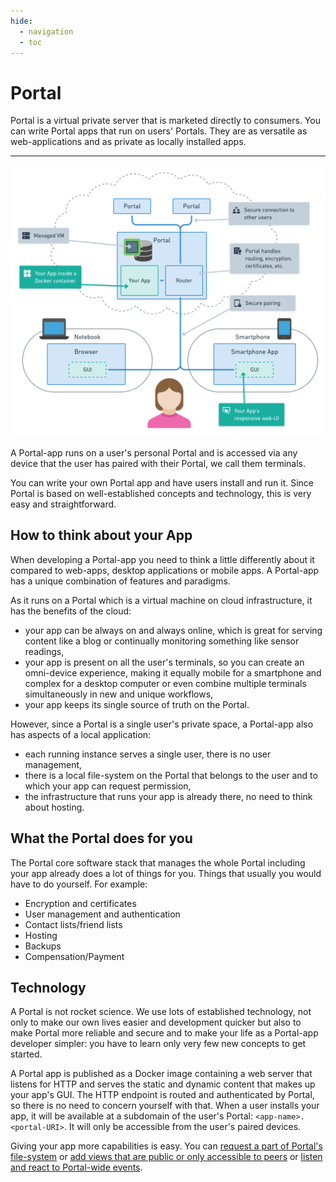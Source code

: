 ```yaml
---
hide:
  - navigation
  - toc
---
```


# Portal

Portal is a virtual private server that is marketed directly to consumers.
You can write Portal apps that run on users' Portals.
They are as versatile as web-applications and as private as locally installed apps.

---

![Portal Architecture](img/arch.png)

A Portal-app runs on a user's personal Portal and is accessed via any device
that the user has paired with their Portal, we call them terminals.

You can write your own Portal app and have users install and run it.
Since Portal is based on well-established concepts and technology, this is very easy and straightforward.

## How to think about your App

When developing a Portal-app you need to think a little differently about it compared to web-apps, desktop applications or mobile apps.
A Portal-app has a unique combination of features and paradigms.

As it runs on a Portal which is a virtual machine on cloud infrastructure,
it has the benefits of the cloud:

* your app can be always on and always online, which is great for serving content like a blog or continually monitoring something like sensor readings,
* your app is present on all the user's terminals, so you can create an omni-device experience, making it equally mobile for a smartphone and complex for a desktop computer or even combine multiple terminals simultaneously in new and unique workflows,
* your app keeps its single source of truth on the Portal.

However, since a Portal is a single user's private space, a Portal-app also has aspects of a local application:

* each running instance serves a single user, there is no user management,
* there is a local file-system on the Portal that belongs to the user and to which your app can request permission,
* the infrastructure that runs your app is already there, no need to think about hosting.

## What the Portal does for you

The Portal core software stack that manages the whole Portal including your app
already does a lot of things for you.
Things that usually you would have to do yourself.
For example:

* Encryption and certificates
* User management and authentication
* Contact lists/friend lists
* Hosting
* Backups
* Compensation/Payment

## Technology

A Portal is not rocket science.
We use lots of established technology, not only to make our own lives easier and development quicker
but also to make Portal more reliable and secure
and to make your life as a Portal-app developer simpler: 
you have to learn only very few new concepts to get started.

A Portal app is published as a Docker image containing a web server that listens for HTTP and serves the static and dynamic content that makes up your app's GUI.
The HTTP endpoint is routed and authenticated by Portal, so there is no need to concern yourself with that.
When a user installs your app, it will be available at a subdomain of the user's Portal: `<app-name>.<portal-URI>`.
It will only be accessible from the user's paired devices.

Giving your app more capabilities is easy. You can [request a part of Portal's file-system](developer_docs/persisting.md)
or [add views that are public or only accessible to peers](developer_docs/routing_and_ac.md)
or [listen and react to Portal-wide events](developer_docs/events.md).
